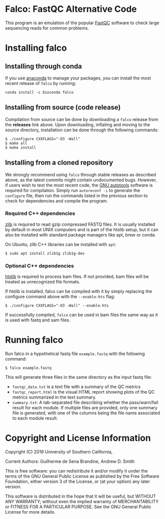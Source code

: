 # Falco: FastQC Alternative Code
This program is an emulation of the popular
[FastQC](https://www.bioinformatics.babraham.ac.uk/projects/fastqc) software to
check large sequencing reads for common problems.

Installing falco
================

## Installing through conda
If you use [anaconda](https://anaconda.org) to manage your packages, you can
install the most recent release of `falco` by running:
```
conda install -c bioconda falco
```

## Installing from source (code release)

Compilation from source can be done by downloading a `falco` release from the
**releases** link above. Upon downloading, inflating and moving to the source
directory, installation can be done through the following commands:

```
$ ./configure CXXFLAGS="-O3 -Wall"
$ make all
$ make install
```

## Installing from a cloned repository
We strongly recommend using `falco` through stable releases as described above,
as the latest commits might contain undocumented bugs. However, if users wish
to test the most recent code, the
[GNU autotools](https://www.gnu.org/software/automake) software is required
for compilation. Simply run `autoreconf -i` to generate the `configure` file,
then run the commands listed in the previous section to check for dependencies
and compile the program.

### Required C++ dependencies

[zlib](https://zlib.net) is required to read gzip compressed FASTQ files. It is
usually installed by default in most UNIX computers and is part of the htslib
setup, but it can also be installed with standard package managers like 
apt, brew or conda.

On Ubuntu, zlib C++ libraries can be installed with `apt`:
```
$ sudo apt install zlib1g zlib1g-dev
```

### Optional C++ dependencies

[htslib](https://github.com/samtools/htslib) is required to process bam
files. If not provided, bam files will be treated as unrecognized file
formats.

If htslib is installed, falco can be compiled with it by simply replacing the
configure command above with the `--enable-hts` flag:

```
$ ./configure CXXFLAGS="-O3 -Wall" --enable-hts
```

If successfully compiled, `falco` can be used in bam files the same way as it is
used with fastq and sam files.

Running falco
=============

Run falco in a hypothetical fastq file `example.fastq` with the following
command:
```
$ falco example.fastq
```

This will generate three files in the same directory as the input fastq file:
 * ``fastqc_data.txt`` is a text file with a summary of the QC
   metrics
 * ``fastqc_report.html`` is the visual HTML report showing plots of the
   QC metrics summarized in the text summary.
* ``summary.txt``: A tab-separated file describing whether the pass/warn/fail
  result for each module. If multiple files are provided, only one summary file
  is generated, with one of the columns being the file name associated to each
  module result.

Copyright and License Information
=================================

Copyright (C) 2019
University of Southern California,

Current Authors: Guilherme de Sena Brandine, Andrew D. Smith

This is free software: you can redistribute it and/or modify it under
the terms of the GNU General Public License as published by the Free
Software Foundation, either version 3 of the License, or (at your
option) any later version.

This software is distributed in the hope that it will be useful, but
WITHOUT ANY WARRANTY; without even the implied warranty of
MERCHANTABILITY or FITNESS FOR A PARTICULAR PURPOSE.  See the GNU
General Public License for more details.
